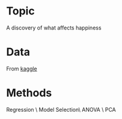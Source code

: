 # Topic
A discovery of what affects happiness

# Data
From [kaggle](https://www.kaggle.com/unsdsn/world-happiness/home)

# Methods
Regression \\
Model Selection\\
ANOVA \\
PCA

